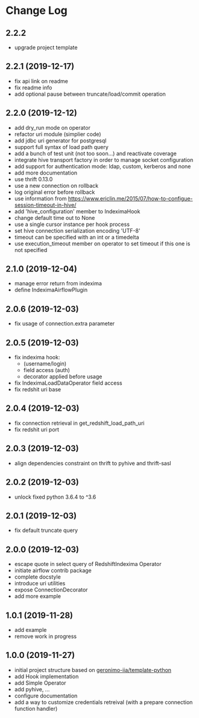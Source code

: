 # Change Log

## 2.2.2

- upgrade project template

## 2.2.1 (2019-12-17)

- fix api link on readme
- fix readme info
- add optional pause between truncate/load/commit operation

## 2.2.0 (2019-12-12)

- add dry_run mode on operator
- refactor uri module (simplier code)
- add jdbc uri generator for postgresql
- support full syntax of load path query
- add a bunch of test unit (not too soon...) and reactivate coverage
- integrate hive transport factory in order to manage socket configuration
- add support for authentication mode: ldap, custom, kerberos and none
- add more documentation
- use thrift 0.13.0
- use a new connection on rollback
- log original error before rollback
- use information from https://www.ericlin.me/2015/07/how-to-configue-session-timeout-in-hive/
- add 'hive_configuration' member to IndeximaHook
- change default time out to None
- use a single cursor instance per hook process
- set hive connection serialization encoding 'UTF-8'
- timeout can be specified with an int or a timedelta
- use execution_timeout member on operator to set timeout if this one is not specified

## 2.1.0 (2019-12-04)

- manage error return from indexima
- define IndeximaAirflowPlugin

## 2.0.6 (2019-12-03)

- fix usage of connection.extra parameter

## 2.0.5 (2019-12-03)

- fix indexima hook:
  - (username/login)
  - field access (auth)
  - decorator applied before usage
- fix IndeximaLoadDataOperator field access
- fix redshit uri base

## 2.0.4 (2019-12-03)

- fix connection retrieval in get_redshift_load_path_uri
- fix redshit uri port
  
## 2.0.3 (2019-12-03)

- align dependencies constraint on thrift to pyhive and thrift-sasl

## 2.0.2 (2019-12-03)

- unlock fixed python 3.6.4 to ^3.6

## 2.0.1 (2019-12-03)

- fix default truncate query

## 2.0.0 (2019-12-03)

- escape quote in select query of RedshiftIndexima Operator
- initiate airflow contrib package
- complete docstyle
- introduce uri utilities
- expose ConnectionDecorator
- add more example

## 1.0.1 (2019-11-28)

- add example
- remove work in progress

## 1.0.0 (2019-11-27)

- initial project structure based on [geronimo-iia/template-python](https://github.com/geronimo-iia/template-python)
- add Hook implementation
- add Simple Operator
- add pyhive, ...
- configure documentation
- add a way to customize credentials retreival (with a prepare connection function handler)

